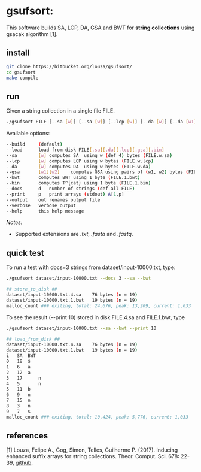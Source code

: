 # gsufsort: 

This software builds SA, LCP, DA, GSA and BWT for **string collections** using gsacak algorithm \[1\].

## install

```sh
git clone https://bitbucket.org/louza/gsufsort/ 
cd gsufsort
make compile
```

## run

Given a string collection in a single file FILE.

```sh
./gsufsort FILE [--sa [w]] [--sa [w]] [--lcp [w]] [--da [w]] [--da [w1][w2]] [--bwt] [--bin] [--docs d] [--print p] [--output out]
```

Available options:

```sh
--build		(default)
--load		load from disk FILE[.sa][.da][.lcp][.gsa][.bin]
--sa		[w]	computes SA  using w (def 4) bytes (FILE.w.sa)
--lcp		[w]	computes LCP using w bytes (FILE.w.lcp)
--da		[w]	computes DA  using w bytes (FILE.w.da)
--gsa		[w1][w2]	computes GSA using pairs of (w1, w2) bytes (FILE.w1.w1.gsa)
--bwt		computes BWT using 1 byte (FILE.1.bwt)
--bin		computes T^{cat} using 1 byte (FILE.1.bin)
--docs		d	number of strings (def all FILE)
--print		p	print arrays (stdout) A[1,p]
--output	out	renames output file
--verbose	verbose output
--help		this help message
```
_Notes:_ 
- Supported extensions are _.txt_, _.fasta_ and _.fastq_.

## quick test

To run a test with docs=3 strings from dataset/input-10000.txt, type:

```sh
./gsufsort dataset/input-10000.txt --docs 3 --sa --bwt
```

```sh
## store_to_disk ##
dataset/input-10000.txt.4.sa	76 bytes (n = 19)
dataset/input-10000.txt.1.bwt	19 bytes (n = 19)
malloc_count ### exiting, total: 24,676, peak: 13,209, current: 1,033
```

To see the result (--print 10) stored in disk FILE.4.sa and FILE.1.bwt, type

```sh
./gsufsort dataset/input-10000.txt --sa --bwt --print 10
```

```sh
## load_from_disk ##
dataset/input-10000.txt.4.sa	76 bytes (n = 19)
dataset/input-10000.txt.1.bwt	19 bytes (n = 19)
i	SA	BWT
0	18	$
1	6	a
2	12	a
3	17      n
4	5       n
5	11	b
6	9	n
7	15	n
8	3	n
9	7	$
malloc_count ### exiting, total: 10,424, peak: 5,776, current: 1,033
```

## references

\[1\] 
Louza, Felipe A., Gog, Simon, Telles, Guilherme P. (2017). 
Inducing enhanced suffix arrays for string collections. 
Theor. Comput. Sci. 678: 22-39, [github](https://github.com/felipelouza/gsa-is).

